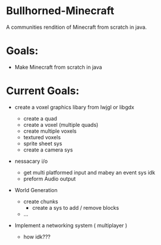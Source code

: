 # Bullhorned-Minecraft
A communities rendition of Minecraft from scratch in java.

# Goals:
 - Make Minecraft from scratch in java

# Current Goals:
 - create a voxel graphics libary from lwjgl or libgdx
   - create a quad
   - create a voxel (multiple quads)
   - create multiple voxels
   - textured voxels
   - sprite sheet sys
   - create a camera sys
 
 - nessacary i/o
   - get multi platformed input and mabey an event sys idk
   - preform Audio output
 
 - World Generation
   - create chunks
     - create a sys to add / remove blocks
   - ...
  
 - Implement a networking system ( multiplayer )
   - how idk???
